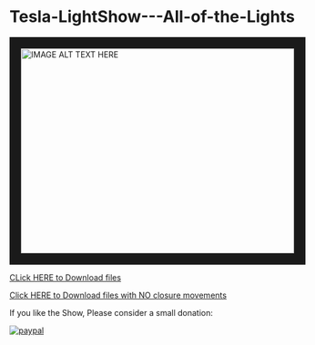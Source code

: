 # Tesla-LightShow---All-of-the-Lights

<a href="http://www.youtube.com/watch?feature=player_embedded&v=w78wieTIGPg
" target="_blank"><img src="http://img.youtube.com/vi/w78wieTIGPg/0.jpg" 
alt="IMAGE ALT TEXT HERE" width="480" height="360" border="20" /></a>


[CLick HERE to Download files](https://github.com/aaronac8/Tesla-LightShow---All-of-the-Lights/files/7799843/All.of.the.lights.Tesla.zip)

[Click HERE to Download files with NO closure movements](https://github.com/aaronac8/Tesla-LightShow---All-of-the-Lights/files/7798381/allofthelightsNM.zip)





If you like the Show, Please consider a small donation:

[![paypal](https://www.paypalobjects.com/en_US/i/btn/btn_donateCC_LG.gif)](https://www.paypal.com/donate/?business=QSTC967LRMQZ4&no_recurring=1&item_name=Thank+you+and+have+a+GREAT+day%21&currency_code=USD)
